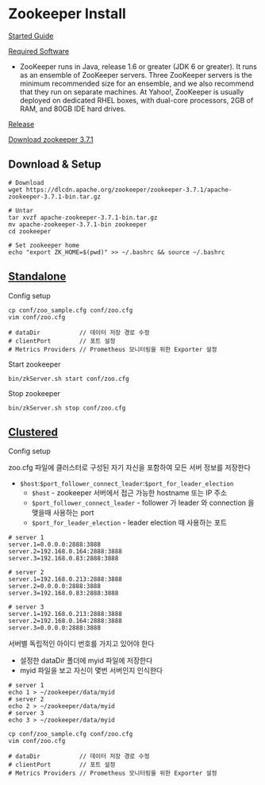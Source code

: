 
# Zookeeper Install

[Started Guide](https://zookeeper.apache.org/doc/r3.1.2/zookeeperStarted.html)

[Required Software](https://zookeeper.apache.org/doc/r3.1.2/zookeeperAdmin.html#sc_systemReq)
- ZooKeeper runs in Java, release 1.6 or greater (JDK 6 or greater). It runs as an ensemble of ZooKeeper servers. Three ZooKeeper servers is the minimum recommended size for an ensemble, and we also recommend that they run on separate machines. At Yahoo!, ZooKeeper is usually deployed on dedicated RHEL boxes, with dual-core processors, 2GB of RAM, and 80GB IDE hard drives.

[Release](https://zookeeper.apache.org/releases.html)

[Download zookeeper 3.7.1](https://dlcdn.apache.org/zookeeper/zookeeper-3.7.1/apache-zookeeper-3.7.1-bin.tar.gz)

## Download & Setup

```shell
# Download
wget https://dlcdn.apache.org/zookeeper/zookeeper-3.7.1/apache-zookeeper-3.7.1-bin.tar.gz

# Untar
tar xvzf apache-zookeeper-3.7.1-bin.tar.gz
mv apache-zookeeper-3.7.1-bin zookeeper
cd zookeeper

# Set zookeeper home
echo "export ZK_HOME=$(pwd)" >> ~/.bashrc && source ~/.bashrc
```

## [Standalone](https://zookeeper.apache.org/doc/r3.1.2/zookeeperStarted.html#sc_InstallingSingleMode)

Config setup
```shell
cp conf/zoo_sample.cfg conf/zoo.cfg
vim conf/zoo.cfg

# dataDir           // 데이터 저장 경로 수정
# clientPort        // 포트 설정
# Metrics Providers // Prometheus 모니터링을 위한 Exporter 설정
```

Start zookeeper
```shell
bin/zkServer.sh start conf/zoo.cfg
```

Stop zookeeper
```shell
bin/zkServer.sh stop conf/zoo.cfg
```

## [Clustered](https://zookeeper.apache.org/doc/r3.7.1/zookeeperStarted.html#sc_RunningReplicatedZooKeeper)

Config setup

zoo.cfg 파일에 클러스터로 구성된 자기 자신을 포함하여 모든 서버 정보를 저장한다
- `$host`:`$port_follower_connect_leader`:`$port_for_leader_election`
  - `$host` - zookeeper 서버에서 접근 가능한 hostname 또는 IP 주소
  - `$port_follower_connect_leader` - follower 가 leader 와 connection 을 맺을때 사용하는 port
  - `$port_for_leader_election` - leader election 때 사용하는 포트
```shell
# server 1
server.1=0.0.0.0:2888:3888
server.2=192.168.0.164:2888:3888
server.3=192.168.0.83:2888:3888

# server 2
server.1=192.168.0.213:2888:3888
server.2=0.0.0.0:2888:3888
server.3=192.168.0.83:2888:3888

# server 3
server.1=192.168.0.213:2888:3888
server.2=192.168.0.164:2888:3888
server.3=0.0.0.0:2888:3888
```

서버별 독립적인 아이디 번호를 가지고 있어야 한다 
- 설정한 dataDir 폴더에 myid 파일에 저장한다
- myid 파일을 보고 자신이 몇번 서버인지 인식한다
```shell
# server 1
echo 1 > ~/zookeeper/data/myid
# server 2
echo 2 > ~/zookeeper/data/myid
# server 3
echo 3 > ~/zookeeper/data/myid

cp conf/zoo_sample.cfg conf/zoo.cfg
vim conf/zoo.cfg

# dataDir           // 데이터 저장 경로 수정
# clientPort        // 포트 설정
# Metrics Providers // Prometheus 모니터링을 위한 Exporter 설정
```
